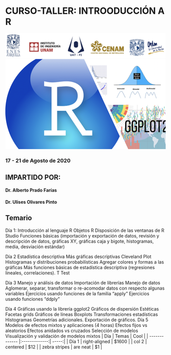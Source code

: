 # CURSO-TALLER: INTROODUCCIÓN A R

![alt text](figs/header.png)
![alt text](figs/r.png)

### 17 - 21 de Agosto de 2020 

## IMPARTIDO POR: 
#### Dr. Alberto Prado Farías 
#### Dr. Ulises Olivares Pinto

## Temario


Día 1: Introducción al lenguaje R 
Objetos R
Disposición de las ventanas de R Studio
Funciones básicas (importación y exportación de datos, revisión y descripción de datos, gráficas XY, gráficas caja y bigote, histogramas, media, desviación estándar)
 
Día 2 Estadística descriptiva 
Más gráficas descriptivas
Cleveland Plot
Histogramas y distribuciones probabilísticas
Agregar colores y formas a las gráficas
Más funciones básicas de estadística descriptiva (regresiones lineales, correlaciones).
T Test
 
Día 3 Manejo y análisis de datos
Importación de librerías
Manejo de datos
Aglomerar, separar, transformar o re-acomodar datos con respecto algunas variables
Ejercicios usando funciones de la familia “apply”
Ejercicios usando funciones “ddply”
 
Día 4 Gráficas usando la librería ggplot2
Gráficos de dispersión
Estéticas
Facetas
grids
Gráficos de líneas
Boxplots
Transformaciones estadísticas
Histogramas
Geometrías adicionales.
Exportación de gráficos.
Día 5 Modelos de efectos mixtos y aplicaciones (4 horas)
Efectos fijos vs aleatorios
Efectos anidados vs cruzados 
Selección de modelos
Visualización y validación de modelos mixtos
| Día        | Temas           | Cool  |
| ------------- |:-------------:| -----:|
| Día 1      | right-aligned | $1600 |
| col 2      | centered      |   $12 |
| zebra stripes | are neat      |    $1 |


